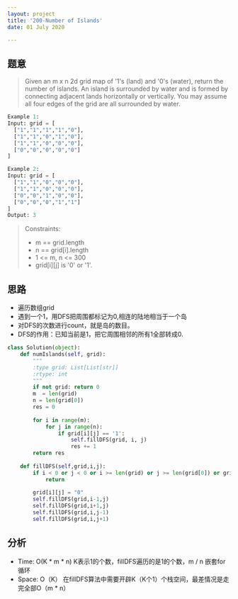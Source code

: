 ```yaml
---
layout: project
title: '200-Number of Islands'
date: 01 July 2020

---
```

## 题意
> Given an m x n 2d grid map of '1's (land) and '0's (water), return the number of islands.
> An island is surrounded by water and is formed by connecting adjacent lands horizontally or vertically. 
> You may assume all four edges of the grid are all surrounded by water.
~~~python
Example 1:
Input: grid = [
  ["1","1","1","1","0"],
  ["1","1","0","1","0"],
  ["1","1","0","0","0"],
  ["0","0","0","0","0"]
]

Example 2:
Input: grid = [
  ["1","1","0","0","0"],
  ["1","1","0","0","0"],
  ["0","0","1","0","0"],
  ["0","0","0","1","1"]
]
Output: 3
~~~

>Constraints:
> - m == grid.length
> - n == grid[i].length
> - 1 <= m, n <= 300
> - grid[i][j] is '0' or '1'.

## 思路
- 遍历数组grid
- 遇到一个1，用DFS把周围都标记为0,相连的陆地相当于一个岛
- 对DFS的次数进行count，就是岛的数目。
- DFS的作用：已知当前是1，把它周围相邻的所有1全部转成0.

~~~python
class Solution(object):
    def numIslands(self, grid):
        """
        :type grid: List[List[str]]
        :rtype: int
        """
        if not grid: return 0
        m  = len(grid)
        n = len(grid[0])
        res = 0
        
        for i in range(m):
            for j in range(n):
                if grid[i][j] == '1':
                    self.fillDFS(grid, i, j)
                    res += 1
        return res
    
    def fillDFS(self,grid,i,j):
        if i < 0 or j < 0 or i >= len(grid) or j >= len(grid[0]) or grid[i][j]=="0":
            return 
        
        grid[i][j] = "0"
        self.fillDFS(grid,i-1,j)
        self.fillDFS(grid,i+1,j)
        self.fillDFS(grid,i,j-1)
        self.fillDFS(grid,i,j+1)     
~~~

## 分析
- Time: O(K * m * n)  K表示1的个数，fillDFS遍历的是1的个数，m / n 嵌套for循环
- Space: O（K） 在fillDFS算法中需要开辟K（K个1）个栈空间，最差情况是走完全部O（m * n）
